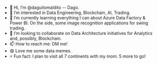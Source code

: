 - 👋 Hi, I’m @daguitomaldito -- Dago.
- 👀 I’m interested in Data Engineering, Blockchain, AI, Trading.
- 🌱 I’m currently learning everything I can about Azure Data Factory & Power BI. On the side, some image recognition applications for swing trading.
- 💞️ I’m looking to collaborate on Data Architecture initiatives for Analytics and, possibly, Blockchain.
- 📫 How to reach me: DM me!
- 😄 Love me some data memes.
- ⚡ Fun fact: I plan to visit all 7 continents with my mom. 5 more to go!
